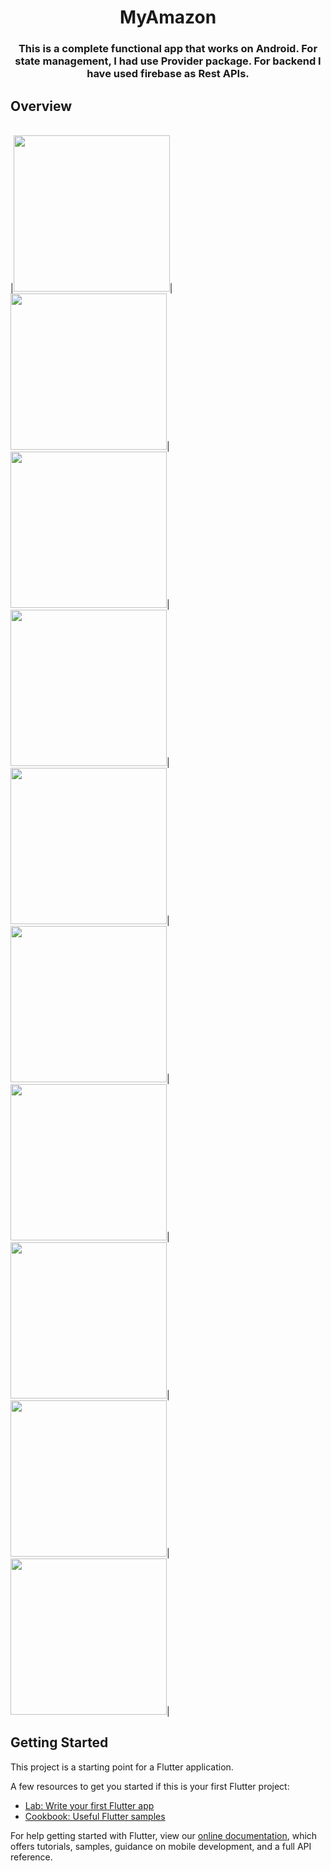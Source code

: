 <h1 align="center">MyAmazon</h1>
<h3 align="center">This is a complete functional app that works on Android. For state management, I had use Provider package. For backend I have used firebase as Rest APIs.</h3>

## Overview
</br>
|<img src="https://user-images.githubusercontent.com/60619133/113291553-d22f3100-9310-11eb-89f3-f2eb900f3213.png" width = "250">|<img src="https://user-images.githubusercontent.com/60619133/113291556-d3f8f480-9310-11eb-8b98-9bf00aff5534.png" width = "250">|<img src="https://user-images.githubusercontent.com/60619133/113291559-d4918b00-9310-11eb-8d60-1005de49076e.png" width = "250">|<img src="https://user-images.githubusercontent.com/60619133/113291568-d9563f00-9310-11eb-9eea-a8ca04f7a3e2.png" width = "250">|<img src="https://user-images.githubusercontent.com/60619133/113291584-dc512f80-9310-11eb-805d-5bfc270380aa.png" width = "250">|<img src="https://user-images.githubusercontent.com/60619133/113291589-df4c2000-9310-11eb-84ea-ef09fd68fc19.png" width = "250">|<img src="https://user-images.githubusercontent.com/60619133/113291602-e2471080-9310-11eb-85e3-36f233f087af.png" width = "250">|<img src="https://user-images.githubusercontent.com/60619133/113291605-e2dfa700-9310-11eb-8245-23f1599f18ec.png" width = "250">|<img src="https://user-images.githubusercontent.com/60619133/113291607-e3783d80-9310-11eb-90b5-1b525b079b1d.png" width = "250">|<img src="https://user-images.githubusercontent.com/60619133/113291611-e4a96a80-9310-11eb-92aa-8a5684c9ead7.png" width = "250">|

## Getting Started

This project is a starting point for a Flutter application.

A few resources to get you started if this is your first Flutter project:

- [Lab: Write your first Flutter app](https://flutter.dev/docs/get-started/codelab)
- [Cookbook: Useful Flutter samples](https://flutter.dev/docs/cookbook)

For help getting started with Flutter, view our
[online documentation](https://flutter.dev/docs), which offers tutorials,
samples, guidance on mobile development, and a full API reference.
